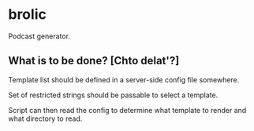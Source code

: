# brolic

Podcast generator.

## What is to be done?  [Chto delat'?]

Template list should be defined in a server-side config file somewhere.

Set of restricted strings should be passable to select a template.

Script can then read the config to determine what template to render and what
directory to read.
